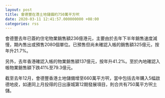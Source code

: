 ```yaml
---
layout: post
title: 會德豐在港土地儲備約750萬平方呎
date: 2020-03-11 12:41:57.000000000 +08:00
categories: rss
---
```


會德豐去年已簽約住宅物業銷售額236億港元，主要由於去年下半年銷售速度減慢，期內售出或預售2080個單位。已預售但尚未確認入帳的銷售額325億元，按年升21.7%。

另外，去年香港確認入帳的物業銷售額137億元，按年升41.2%。至於內地確認入帳物業銷售額下跌41%至79.3億元。

截至去年12月，會德豐香港土地儲備增至660萬平方呎，當中包括去年購入5幅啟德地皮，如連同上月投得的日出康城第12期發展項目，則合共有750萬平方呎土儲。
